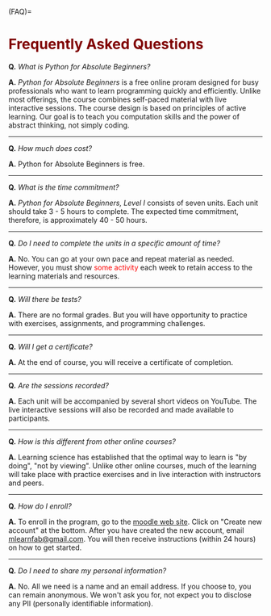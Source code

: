 (FAQ)=
# <font color="maroon">Frequently Asked Questions</font>

**Q.** *What is Python for Absolute Beginners?*

**A.** *Python for Absolute Beginners* is a free online proram designed for busy professionals who want to learn programming quickly and efficiently. Unlike most offerings, the course combines self-paced material with live interactive sessions. The course design is based on principles of active learning. Our goal is to teach you computation skills and the power of abstract thinking, not simply coding.
 
---

**Q.** *How much does cost?*

**A.** Python for Absolute Beginners is free.

---
 

**Q.** *What is the time commitment?*

**A.** *Python for Absolute Beginners, Level I* consists of seven units. Each unit should take 3 - 5 hours to complete. The expected time commitment, therefore, is approximately 40 - 50 hours.

---

**Q.** *Do I need to complete the units in a specific amount of time?*

**A.** No. You can go at your own pace and repeat material as needed. However, you must show <font color="red">some activity</font> each week to retain access to the learning materials and resources.

---


**Q.** *Will there be tests?*

**A.** There are no formal grades. But you will have opportunity to practice with exercises, assignments, and programming challenges. 

---

**Q.** *Will I get a certificate?*

**A.** At the end of course, you will receive a certificate of completion. 

---


**Q.** *Are the sessions recorded?*

**A.** Each unit will be accompanied by several short videos on YouTube. The live interactive sessions will also be recorded and made available to participants.

---


**Q.** *How is this different from other online courses?*

**A.** Learning science has established that the optimal way to learn is "by doing", "not by viewing". Unlike other online courses, much of the learning will take place with practice exercises and in live interaction with instructors and peers.

---

**Q.** *How do I enroll?*

**A.** To enroll in the program, go to the [moodle web site](https://mlfab.moodlecloud.com). Click on "Create new account" at the bottom. After you have created the new account, email mlearnfab@gmail.com. You will then receive instructions (within 24 hours) on how to get started.


---

**Q.** *Do I need to share my personal information?*

**A.** No. All we need is a name and an email address. If you choose to, you can remain anonymous. We won't ask you for, not expect you to disclose any PII (personally identifiable information).  
 
